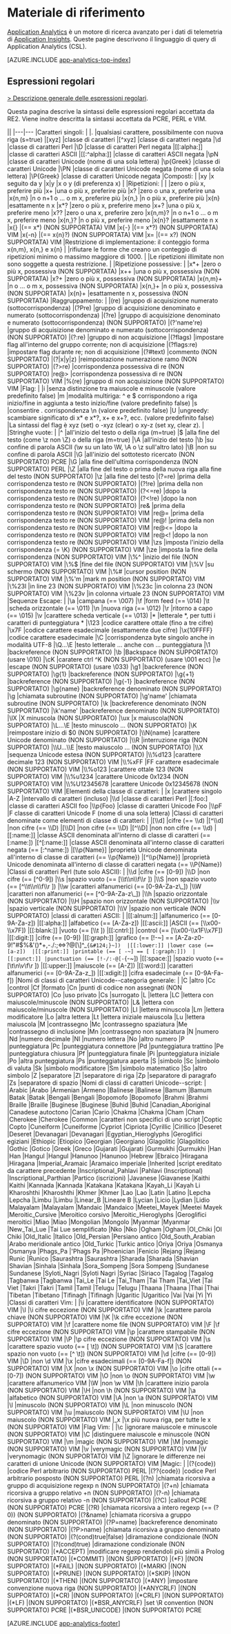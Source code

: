 <properties 
	pageTitle="Materiale di riferimento per Application Analytics" 
	description="Espressioni regolari in Application Analytics, lo strumento di ricerca avanzato per Application Insights." 
	services="application-insights" 
    documentationCenter=""
	authors="alancameronwills" 
	manager="douge"/>

<tags 
	ms.service="application-insights" 
	ms.workload="tbd" 
	ms.tgt_pltfrm="ibiza" 
	ms.devlang="na" 
	ms.topic="article" 
	ms.date="03/01/2016" 
	ms.author="awills"/>

# Materiale di riferimento

[Application Analytics](app-analytics.md) è un motore di ricerca avanzato per i dati di telemetria di [Application Insights](app-insights-overview.md). Queste pagine descrivono il linguaggio di query di Application Analytics (CSL).



[AZURE.INCLUDE [app-analytics-top-index](../../includes/app-analytics-top-index.md)]

## Espressioni regolari



[> Descrizione generale delle espressioni regolari](https://github.com/google/re2/wiki/Syntax).

Questa pagina descrive la sintassi delle espressioni regolari accettata da RE2. 
Viene inoltre descritta la sintassi accettata da PCRE, PERL e VIM.

||
|---|---
|Caratteri singoli: | 
|. |qualsiasi carattere, possibilmente con nuova riga (s=true) 
|[xyz] |classe di caratteri 
|[^xyz] |classe di caratteri negata 
|\\d |classe di caratteri Perl 
|\\D |classe di caratteri Perl negata 
|[[:alpha:]] |classe di caratteri ASCII 
|[[:^alpha:]] |classe di caratteri ASCII negata 
|\\pN |classe di caratteri Unicode (nome di una sola lettera) 
|\\p{Greek} |classe di caratteri Unicode 
|\\PN |classe di caratteri Unicode negata (nome di una sola lettera) 
|\\P{Greek} |classe di caratteri Unicode negata 
|Composti: | 
|xy |x seguito da y 
|x&#124;y |x o y (di preferenza x) 
| 
|Ripetizioni: | 
| |zero o più x, preferire più 
|x+ |una o più x, preferire più 
|x? |zero o una x, preferire una 
|x{n,m} |n o n+1 o ... o m x, preferire più 
|x{n,} |n o più x, preferire più 
|x{n} |esattamente n x 
|x*? |zero o più x, preferire meno 
|x+? |una o più x, preferire meno 
|x?? |zero o una x, preferire zero 
|x{n,m}? |n o n+1 o ... o m x, preferire meno 
|x{n,}? |n o più x, preferire meno 
|x{n}? |esattamente n x 
|x{} |(== x*) (NON SUPPORTATA) VIM 
|x{-} |(== x*?) (NON SUPPORTATA) VIM 
|x{-n} |(== x{n}?) (NON SUPPORTATA) VIM 
|x= |(== x?) (NON SUPPORTATA) VIM 
|Restrizione di implementazione: il conteggio forma x{n,m}, x{n,} e x{n} | 
|rifiutare le forme che creano un conteggio di ripetizioni minimo o massimo maggiore di 1000. | 
|Le ripetizioni illimitate non sono soggette a questa restrizione. | 
|Ripetizione possessive: | 
|x*+ |zero o più x, possessiva (NON SUPPORTATA) 
|x++ |una o più x, possessiva (NON SUPPORTATA) 
|x?+ |zero o più x, possessiva (NON SUPPORTATA) 
|x{n,m}+ |n o ... o m x, possessiva (NON SUPPORTATA) 
|x{n,}+ |n o più x, possessiva (NON SUPPORTATA) 
|x{n}+ |esattamente n x, possessiva (NON SUPPORTATA) 
|Raggruppamento: | 
|(re) |gruppo di acquisizione numerato (sottocorrispondenza) 
|(?P<name>re) |gruppo di acquisizione denominato e numerato (sottocorrispondenza) 
|(?<name>re) |gruppo di acquisizione denominato e numerato (sottocorrispondenza) (NON SUPPORTATO) 
|(?'name're) |gruppo di acquisizione denominato e numerato (sottocorrispondenza) (NON SUPPORTATO) 
|(?:re) |gruppo di non acquisizione 
|(?flags) |impostare flag all'interno del gruppo corrente; non di acquisizione 
|(?flags:re) |impostare flag durante re; non di acquisizione 
|(?#text) |commento (NON SUPPORTATO) 
|(?&#124;x&#124;y&#124;z) |reimpostazione numerazione ramo (NON SUPPORTATO) 
|(?>re) |corrispondenza possessiva di re (NON SUPPORTATO) 
|re@> |corrispondenza possessiva di re (NON SUPPORTATO) VIM 
|%(re) |gruppo di non acquisizione (NON SUPPORTATO) VIM 
|Flag: | 
|i |senza distinzione tra maiuscole e minuscole (valore predefinito false) 
|m |modalità multiriga: ^ e $ corrispondono a riga inizio/fine in aggiunta a testo inizio/fine (valore predefinito false) 
|s |consentire . corrispondenza \\n (valore predefinito false) 
|U |ungreedy: scambiare significato di x* e x*?, x+ e x+?, ecc. (valore predefinito false) 
|La sintassi del flag è xyz (set) o -xyz (clear) o xy-z (set xy, clear z). | 
|Stringhe vuote: | 
|^ |all'inizio del testo o della riga (m=true) 
|$ |alla fine del testo (come \\z non \\Z) o della riga (m=true) 
|\\A |all'inizio del testo 
|\\b |su confine di parola ASCII (\\w su un lato \\W, \\A o \\z sull'altro lato) 
|\\B |non su confine di parola ASCII 
|\\G |all'inizio del sottotesto ricercato (NON SUPPORTATO) PCRE 
|\\G |alla fine dell'ultima corrispondenza (NON SUPPORTATO) PERL 
|\\Z |alla fine del testo o prima della nuova riga alla fine del testo (NON SUPPORTATO) 
|\\z |alla fine del testo 
|(?=re) |prima della corrispondenza testo re (NON SUPPORTATO) 
|(?!re) |prima della non corrispondenza testo re (NON SUPPORTATO) 
|(?<=re) |dopo la corrispondenza testo re (NON SUPPORTATO) 
|(?<!re) |dopo la non corrispondenza testo re (NON SUPPORTATO) 
|re& |prima della corrispondenza testo re (NON SUPPORTATO) VIM 
|re@= |prima della corrispondenza testo re (NON SUPPORTATO) VIM 
|re@! |prima della non corrispondenza testo re (NON SUPPORTATO) VIM 
|re@<= |dopo la corrispondenza testo re (NON SUPPORTATO) VIM 
|re@<! |dopo la non corrispondenza testo re (NON SUPPORTATO) VIM 
|\\zs |imposta l'inizio della corrispondenza (= \\K) (NON SUPPORTATO) VIM 
|\\ze |imposta la fine della corrispondenza (NON SUPPORTATO) VIM 
|\\%^ |inizio del file (NON SUPPORTATO) VIM 
|\\%$ |fine del file (NON SUPPORTATO) VIM 
|\\%V |su schermo (NON SUPPORTATO) VIM 
|\\%# |cursor position (NON SUPPORTATO) VIM 
|\\%'m |mark m position (NON SUPPORTATO) VIM 
|\\%23l |in line 23 (NON SUPPORTATO) VIM 
|\\%23c |in colonna 23 (NON SUPPORTATO) VIM 
|\\%23v |in colonna virtuale 23 (NON SUPPORTATO) VIM 
|Sequenze Escape: | 
|\\a |campana (== \\007) 
|\\f |form feed (== \\014) 
|\\t |scheda orizzontale (== \\011) 
|\\n |nuova riga (== \\012) 
|\\r |ritorno a capo (== \\015) 
|\\v |carattere scheda verticale (== \\013) 
|\* |letterale \*, per tutti i caratteri di punteggiatura * 
|\\123 |codice carattere ottale (fino a tre cifre) 
|\\x7F |codice carattere esadecimale (esattamente due cifre) 
|\\x{10FFFF} |codice carattere esadecimale 
|\\C |corrispondenza byte singolo anche in modalità UTF-8 
|\\Q...\\E |testo letterale ... anche con ... punteggiatura 
|\\1 |backreference (NON SUPPORTATO) 
|\\b |Backspace (NON SUPPORTATO) (usare \\010) 
|\\cK |caratere ctrl ^K (NON SUPPORTATO) (usare \\001 ecc) 
|\\e |escape (NON SUPPORTATO) (usare \\033) 
|\\g1 |backreference (NON SUPPORTATO) 
|\\g{1} |backreference (NON SUPPORTATO) 
|\\g{+1} |backreference (NON SUPPORTATO) 
|\\g{-1} |backreference (NON SUPPORTATO) 
|\\g{name} |backreference denominato (NON SUPPORTATO) 
|\\g<name> |chiamata subroutine (NON SUPPORTATO) 
|\\g'name' |chiamata subroutine (NON SUPPORTATO) 
|\\k<name> |backreference denominato (NON SUPPORTATO) 
|\\k'name' |backreference denominato (NON SUPPORTATO) 
|\\lX |X minuscola (NON SUPPORTATO) 
|\\ux |x maiuscola(NON SUPPORTATO) 
|\\L...\\E |testo minuscolo ... (NON SUPPORTATO) 
|\\K |reimpostare inizio di $0 (NON SUPPORTATO) 
|\\N{name} |carattere Unicode denominato (NON SUPPORTATO) 
|\\R |interruzione riga (NON SUPPORTATO) 
|\\U...\\E |testo maiuscolo ... (NON SUPPORTATO) 
|\\X |sequenza Unicode estesa (NON SUPPORTATO) 
|\\%d123 |carattere decimale 123 (NON SUPPORTATO) VIM 
|\\%xFF |FF carattere esadecimale (NON SUPPORTATO) VIM 
|\\%o123 |carattere ottale 123 (NON SUPPORTATO) VIM 
|\\%u1234 |carattere Unicode 0x1234 (NON SUPPORTATO) VIM 
|\\%U12345678 |carattere Unicode 0x12345678 (NON SUPPORTATO) VIM 
|Elementi della classe di caratteri: | 
|x |carattere singolo 
|A-Z |intervallo di caratteri (incluso) 
|\\d |classe di caratteri Perl 
|[:foo:] |classe di caratteri ASCII foo 
|\\p{Foo} |classe di caratteri Unicode Foo 
|\\pF |F classe di caratteri Unicode F (nome di una sola lettera) 
|Classi di caratteri denominate come elementi di classe di caratteri: | 
|[\\d] |cifre (== \\d) 
|[^\\d] |non cifre (== \\D) 
|[\\D] |non cifre (== \\D) 
|[^\\D] |non non cifre (== \\d) 
|[[:name:]] |classe ASCII denominata all'interno di classe di caratteri (== [:name:]) 
|[^[:name:]] |classe ASCII denominata all'interno classe di caratteri negata (== [:^name:]) 
|[\\p{Name}] |proprietà Unicode denominata all'interno di classe di caratteri (== \\p{Name}) 
|[^\\p{Name}] |proprietà Unicode denominata all'interno di classe di caratteri negata (== \\P{Name}) 
|Classi di caratteri Perl (tute solo ASCII): | 
|\\d |cifre (== [0-9]) 
|\\D |non cifre (== [^0-9]) 
|\\s |spazio vuoto (== [\\t\\n\\f\\r ]) 
|\\S |non spazio vuoto (== [^\\t\\n\\f\\r ]) 
|\\w |caratteri alfanumerici (== [0-9A-Za-z\_]) 
|\\W |caratteri non alfanumerici (== [^0-9A-Za-z\_]) 
|\\h |spazio orizzontale (NON SUPPORTATO) 
|\\H |spazio non orizzontale (NON SUPPORTATO) 
|\\v |spazio verticale (NON SUPPORTATO) 
|\\V |spazio non verticale (NON SUPPORTATO) 
|classi di caratteri ASCII: | 
|[[:alnum:]] |alfanumerico (== [0-9A-Za-z]) 
|[[:alpha:]] |alfabetico (== [A-Za-z]) 
|[[:ascii:]] |ASCII (== [\\x00-\\x7F]) 
|[[:blank:]] |vuoto (== [\\t ]) 
|[[:cntrl:]] |control (== [\\x00-\\x1F\\x7F]) 
|[[:digit:]] |cifre (== [0-9]) 
|[[:graph:]] |grafico (== [!-~] == [A-Za-z0-9!"#$%&'()*+,-./:;<=>?@[\\]^\_`{&#124;}~]) 
|[[:lower:]] |lower case (== [a-z]) 
|[[:print:]] |printable (== [ -~] == [ [:graph:]]) 
|[[:punct:]] |punctuation (== [!-/:-@[-`{-~]) 
|[[:space:]] |spazio vuoto (== [\\t\\n\\v\\f\\r ]) 
|[[:upper:]] |maiuscole (== [A-Z]) 
|[[:word:]] |caratteri alfanumerici (== [0-9A-Za-z\_]) 
|[[:xdigit:]] |cifra esadecimale (== [0-9A-Fa-f]) 
|Nomi di classi di caratteri Unicode--categoria generale: | 
|C |altro 
|Cc |control 
|Cf |formato 
|Cn |punti di codice non assegnati (NON SUPPORTATO) 
|Co |uso privato 
|Cs |surrogato 
|L |lettera 
|LC |lettera con maiuscole/minuscole (NON SUPPORTATO) 
|L& |lettera con maiuscole/minuscole (NON SUPPORTATO) 
|Ll |lettera minuscola 
|Lm |lettera modificatore 
|Lo |altra lettera 
|Lt |lettera iniziale maiuscola 
|Lu |lettera maiuscola 
|M |contrassegno 
|Mc |contrassegno spaziatura 
|Me |contrassegno di inclusione 
|Mn |contrassegno non spaziatura 
|N |numero 
|Nd |numero decimale 
|Nl |numero lettera 
|No |altro numero 
|P |punteggiatura 
|Pc |punteggiatura connettore 
|Pd |punteggiatura trattino 
|Pe |punteggiatura chiusura 
|Pf |punteggiatura finale 
|Pi |punteggiatura iniziale 
|Po |altra punteggiatura 
|Ps |punteggiatura aperta 
|S |simbolo 
|Sc |simbolo di valuta 
|Sk |simbolo modificatore 
|Sm |simbolo matematico 
|So |altro simbolo 
|Z |separatore 
|Zl |separatore di riga 
|Zp |separatore di paragrafo 
|Zs |separatore di spazio 
|Nomi di classi di caratteri Unicode--script: | 
|Arabic |Arabo 
|Armenian |Armeno 
|Balinese |Balinese 
|Bamum |Bamum 
|Batak |Batak 
|Bengali |Bengali 
|Bopomofo |Bopomofo 
|Brahmi |Brahmi 
|Braille |Braille 
|Buginese |Buginese 
|Buhid |Buhid 
|Canadian\_Aboriginal |Canadese autoctono 
|Carian |Cario 
|Chakma |Chakma 
|Cham |Cham 
|Cherokee |Cherokee 
|Common |caratteri non specifici di uno script 
|Coptic |Copto 
|Cuneiform |Cuneiforme 
|Cypriot |Cipriota 
|Cyrillic |Cirillico 
|Deseret |Deseret 
|Devanagari |Devanagari 
|Egyptian\_Hieroglyphs |Geroglifici egiziani 
|Ethiopic |Etiopico 
|Georgian |Georgiano 
|Glagolitic |Glagolitico 
|Gothic |Gotico 
|Greek |Greco 
|Gujarati |Gujarati 
|Gurmukhi |Gurmukhi 
|Han |Han 
|Hangul |Hangul 
|Hanunoo |Hanunoo 
|Hebrew |Ebraico 
|Hiragana |Hiragana 
|Imperial\_Aramaic |Aramaico imperiale 
|Inherited |script ereditato da carattere precedente 
|Inscriptional\_Pahlavi |Pahlavi (Inscriptional) 
|Inscriptional\_Parthian |Partico (iscrizioni) 
|Javanese |Giavanese 
|Kaithi |Kaithi 
|Kannada |Kannada 
|Katakana |Katakana 
|Kayah\_Li |Kayah Li 
|Kharoshthi |Kharoshthi 
|Khmer |Khmer 
|Lao |Lao 
|Latin |Latino 
|Lepcha |Lepcha 
|Limbu |Limbu 
|Linear\_B |Lineare B 
|Lycian |Licio 
|Lydian |Lidio 
|Malayalam |Malayalam 
|Mandaic |Mandaico 
|Meetei\_Mayek |Meetei Mayek 
|Meroitic\_Cursive |Meroitico corsivo 
|Meroitic\_Hieroglyphs |Geroglifici meroitici 
|Miao |Miao 
|Mongolian |Mongolo 
|Myanmar |Myanmar 
|New\_Tai\_Lue |Tai Lue semplificato 
|Nko |Nko 
|Ogham |Ogham 
|Ol\_Chiki |Ol Chiki 
|Old\_Italic |Italico 
|Old\_Persian |Persiano antico 
|Old\_South\_Arabian |Arabo meridionale antico 
|Old\_Turkic |Turkic antico 
|Oriya |Oriya 
|Osmanya |Osmanya 
|Phags\_Pa |'Phags Pa 
|Phoenician |Fenicio 
|Rejang |Rejang 
|Runic |Runico 
|Saurashtra |Saurashtra 
|Sharada |Sharada 
|Shavian |Shavian 
|Sinhala |Sinhala 
|Sora\_Sompeng |Sora Sompeng 
|Sundanese |Sundanese 
|Syloti\_Nagri |Syloti Nagri 
|Syriac |Siriaco 
|Tagalog |Tagalog 
|Tagbanwa |Tagbanwa 
|Tai\_Le |Tai Le 
|Tai\_Tham |Tai Tham 
|Tai\_Viet |Tai Viet 
|Takri |Takri 
|Tamil |Tamil 
|Telugu |Telugu 
|Thaana |Thaana 
|Thai |Thai 
|Tibetan |Tibetano 
|Tifinagh |Tifinagh 
|Ugaritic |Ugaritico 
|Vai |Vai 
|Yi |Yi 
|Classi di caratteri Vim: | 
|\\i |carattere identificatore (NON SUPPORTATO) VIM 
|\\I |\\i cifre eccezione (NON SUPPORTATO) VIM 
|\\k |carattere parola chiave (NON SUPPORTATO) VIM 
|\\K |\\k cifre eccezione (NON SUPPORTATO) VIM 
|\\f |carattere nome file (NON SUPPORTATO) VIM 
|\\F |\\f cifre eccezione (NON SUPPORTATO) VIM 
|\\p |carattere stampabile (NON SUPPORTATO) VIM 
|\\P |\\p cifre eccezione (NON SUPPORTATO) VIM 
|\\s |carattere spazio vuoto (== [ \\t]) (NON SUPPORTATO) VIM 
|\\S |carattere spazio non vuoto (== [^ \\t]) (NON SUPPORTATO) VIM 
|\\d |cifre (== [0-9]) VIM 
|\\D |non \\d VIM 
|\\x |cifre esadecimali (== [0-9A-Fa-f]) (NON SUPPORTATO) VIM 
|\\X |non \\x (NON SUPPORTATO) VIM 
|\\o |cifre ottali (== [0-7]) (NON SUPPORTATO) VIM 
|\\O |non \\o (NON SUPPORTATO) VIM 
|\\w |carattere alfanumerico VIM 
|\\W |non \\w VIM 
|\\h |carattere inizio parola (NON SUPPORTATO) VIM 
|\\H |non \\h (NON SUPPORTATO) VIM 
|\\a |alfabetico (NON SUPPORTATO) VIM 
|\\A |non \\a (NON SUPPORTATO) VIM 
|\\l |minuscolo (NON SUPPORTATO) VIM 
|\\L |non minuscolo (NON SUPPORTATO) VIM 
|\\u |maiuscolo (NON SUPPORTATO) VIM 
|\\U |non maiuscolo (NON SUPPORTATO) VIM 
|\_x |\\x più nuova riga, per tutte le x (NON SUPPORTATO) VIM 
|Flag Vim: | 
|\\c |ignorare maiuscole e minuscole (NON SUPPORTATO) VIM 
|\\C |distinguere maiuscole e minuscole (NON SUPPORTATO) VIM 
|\\m |magic (NON SUPPORTATO) VIM 
|\\M |nomagic (NON SUPPORTATO) VIM 
|\\v |verymagic (NON SUPPORTATO) VIM 
|\\V |verynomagic (NON SUPPORTATO) VIM 
|\\Z |ignorare le differenze nei caratteri di unione Unicode (NON SUPPORTATO) VIM 
|Magic: | 
|(?{code}) |codice Perl arbitrario (NON SUPPORTATO) PERL 
|(??{code}) |codice Perl arbitrario posposto (NON SUPPORTATO) PERL 
|(?n) |chiamata ricorsiva a gruppo di acquisizione regexp n (NON SUPPORTATO) 
|(?+n) |chiamata ricorsiva a gruppo relativo +n (NON SUPPORTATO) 
|(?-n) |chiamata ricorsiva a gruppo relativo -n (NON SUPPORTATO) 
|(?C) |callout PCRE (NON SUPPORTATO) PCRE 
|(?R) |chiamata ricorsiva a intero regexp (== (?0)) (NON SUPPORTATO) 
|(?&name) |chiamata ricorsiva a gruppo denominato (NON SUPPORTATO) 
|(?P=name) |backreference denominato (NON SUPPORTATO) 
|(?P>name) |chiamata ricorsiva a gruppo denominato (NON SUPPORTATO) 
|(?(cond)true&#124;false) |diramazione condizionale (NON SUPPORTATO) 
|(?(cond)true) |diramazione condizionale (NON SUPPORTATO) 
|(*ACCEPT) |modificare regexp rendendoli più simili a Prolog (NON SUPPORTATO) 
|(*COMMIT) |(NON SUPPORTATO) 
|(*F) |(NON SUPPORTATO) 
|(*FAIL) |(NON SUPPORTATO) 
|(*MARK) |(NON SUPPORTATO) 
|(*PRUNE) |(NON SUPPORTATO)
|(*SKIP) |(NON SUPPORTATO)
|(*THEN) |(NON SUPPORTATO) 
|(*ANY) |impostare convenzione nuova riga (NON SUPPORTATO) 
|(*ANYCRLF) |(NON SUPPORTATO) 
|(*CR) |(NON SUPPORTATO) 
|(*CRLF) |(NON SUPPORTATO) 
|(*LF) |(NON SUPPORTATO)
|(*BSR_ANYCRLF) |set \R convention (NON SUPPORTATO) PCRE 
|(*BSR_UNICODE) |(NON SUPPORTATO) PCRE 




[AZURE.INCLUDE [app-analytics-footer](../../includes/app-analytics-footer.md)]

<!---HONumber=AcomDC_0309_2016-->